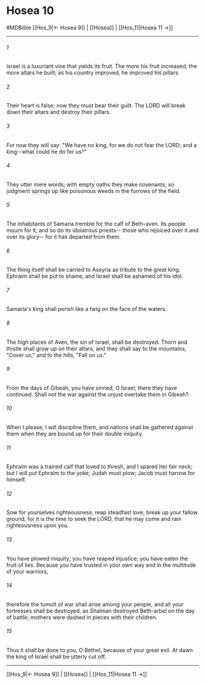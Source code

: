 # Hosea 10
#MDBible
[[Hos_9|← Hosea 9]] | [[Hosea]] | [[Hos_11|Hosea 11 →]]

***

###### 1 
Israel is a luxuriant vine that yields its fruit. The more his fruit increased, the more altars he built; as his country improved, he improved his pillars. 

###### 2 
Their heart is false; now they must bear their guilt. The LORD will break down their altars and destroy their pillars. 

###### 3 
For now they will say: "We have no king, for we do not fear the LORD; and a king--what could he do for us?" 

###### 4 
They utter mere words; with empty oaths they make covenants; so judgment springs up like poisonous weeds in the furrows of the field. 

###### 5 
The inhabitants of Samaria tremble for the calf of Beth-aven. Its people mourn for it, and so do its idolatrous priests-- those who rejoiced over it and over its glory-- for it has departed from them. 

###### 6 
The thing itself shall be carried to Assyria as tribute to the great king. Ephraim shall be put to shame, and Israel shall be ashamed of his idol. 

###### 7 
Samaria's king shall perish like a twig on the face of the waters. 

###### 8 
The high places of Aven, the sin of Israel, shall be destroyed. Thorn and thistle shall grow up on their altars, and they shall say to the mountains, "Cover us," and to the hills, "Fall on us." 

###### 9 
From the days of Gibeah, you have sinned, O Israel; there they have continued. Shall not the war against the unjust overtake them in Gibeah? 

###### 10 
When I please, I will discipline them, and nations shall be gathered against them when they are bound up for their double iniquity. 

###### 11 
Ephraim was a trained calf that loved to thresh, and I spared her fair neck; but I will put Ephraim to the yoke; Judah must plow; Jacob must harrow for himself. 

###### 12 
Sow for yourselves righteousness; reap steadfast love; break up your fallow ground, for it is the time to seek the LORD, that he may come and rain righteousness upon you. 

###### 13 
You have plowed iniquity; you have reaped injustice; you have eaten the fruit of lies. Because you have trusted in your own way and in the multitude of your warriors, 

###### 14 
therefore the tumult of war shall arise among your people, and all your fortresses shall be destroyed, as Shalman destroyed Beth-arbel on the day of battle; mothers were dashed in pieces with their children. 

###### 15 
Thus it shall be done to you, O Bethel, because of your great evil. At dawn the king of Israel shall be utterly cut off. 

***

[[Hos_9|← Hosea 9]] | [[Hosea]] | [[Hos_11|Hosea 11 →]]
